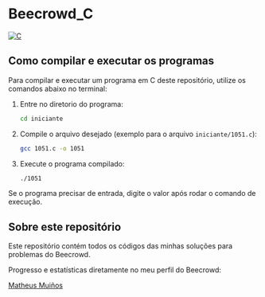 # Beecrowd_C

[![C](https://img.shields.io/badge/linguagem-C-blue)](https://en.wikipedia.org/wiki/C_(programming_language))

## Como compilar e executar os programas

Para compilar e executar um programa em C deste repositório, utilize os comandos abaixo no terminal:

1. Entre no diretorio do programa:
    ```bash
    cd iniciante
    ```

2. Compile o arquivo desejado (exemplo para o arquivo `iniciante/1051.c`):
	```bash
	gcc 1051.c -o 1051
	```

3. Execute o programa compilado:
	```bash
	./1051
	```

Se o programa precisar de entrada, digite o valor após rodar o comando de execução.
## Sobre este repositório

Este repositório contém todos os códigos das minhas soluções para problemas do Beecrowd.

Progresso e estatísticas diretamente no meu perfil do Beecrowd:

[Matheus Muiños](https://judge.beecrowd.com/pt/users/statistics/476772)